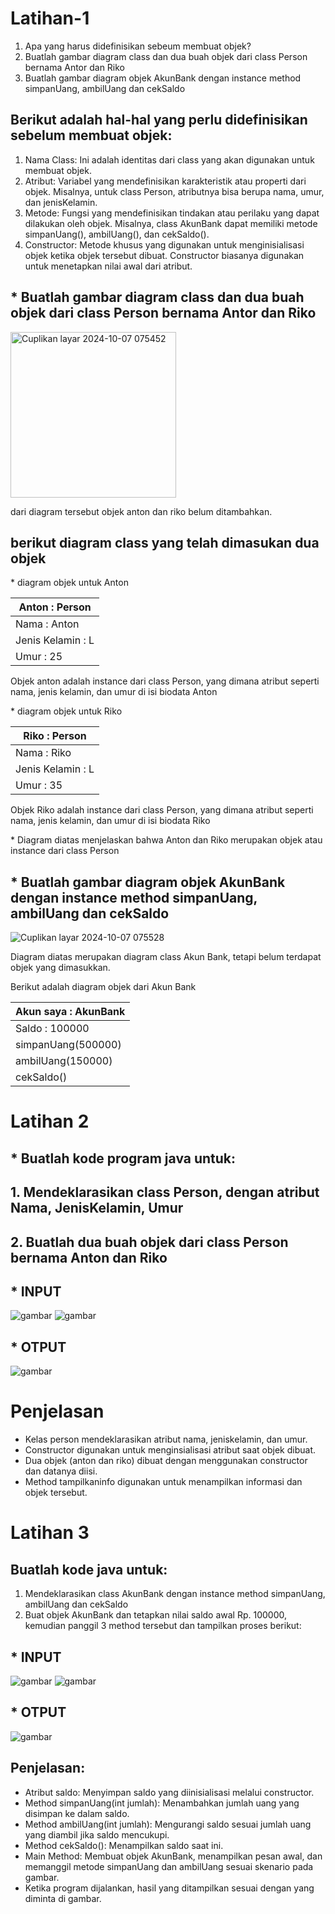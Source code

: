 # Latihan-1
 1. Apa yang harus didefinisikan sebeum membuat objek?
 2. Buatlah gambar diagram class dan dua buah objek dari class Person bernama Antor dan Riko
 3. Buatlah gambar diagram objek AkunBank dengan instance method simpanUang, ambilUang dan cekSaldo

## Berikut adalah hal-hal yang perlu didefinisikan sebelum membuat objek:

1. Nama Class: Ini adalah identitas dari class yang akan digunakan untuk membuat objek.
2. Atribut: Variabel yang mendefinisikan karakteristik atau properti dari objek. Misalnya, untuk class Person, atributnya bisa berupa nama, umur, dan jenisKelamin.
3. Metode: Fungsi yang mendefinisikan tindakan atau perilaku yang dapat dilakukan oleh objek. Misalnya, class AkunBank dapat memiliki metode simpanUang(), ambilUang(), dan cekSaldo().
4. Constructor: Metode khusus yang digunakan untuk menginisialisasi objek ketika objek tersebut dibuat. Constructor biasanya digunakan untuk menetapkan nilai awal dari atribut.

## * Buatlah gambar diagram class dan dua buah objek dari class Person bernama Antor dan Riko
<img width="265" alt="Cuplikan layar 2024-10-07 075452" src="https://github.com/user-attachments/assets/0a112b75-075f-4160-a705-837da23ccaf1">
<p>dari diagram tersebut objek anton dan riko belum ditambahkan. </p>

## berikut diagram class yang telah dimasukan dua objek
<p>* diagram objek untuk Anton</p>

| Anton : Person |
|----------------|
| Nama : Anton   |
| Jenis Kelamin : L |
| Umur : 25      |
<p>Objek  anton adalah instance dari class Person, yang dimana atribut seperti nama, jenis kelamin, dan umur di isi biodata Anton </p>

<p> * diagram objek untuk Riko</p>

| Riko : Person |
| --------------|
| Nama : Riko   |
| Jenis Kelamin : L |
| Umur : 35     |
<p>Objek Riko adalah instance dari class Person, yang dimana atribut seperti nama, jenis kelamin, dan umur di isi biodata Riko</p>
<p> * Diagram diatas menjelaskan bahwa Anton dan Riko merupakan objek atau instance dari class Person </p>

## * Buatlah gambar diagram objek AkunBank dengan instance method simpanUang, ambilUang dan cekSaldo
![Cuplikan layar 2024-10-07 075528](https://github.com/user-attachments/assets/227f8c43-4c8f-42a2-b052-333d7891f925)
<p>Diagram diatas merupakan diagram class Akun Bank, tetapi belum terdapat objek yang dimasukkan.</p>
<p>Berikut adalah diagram objek dari Akun Bank</p>

| Akun saya : AkunBank |
| ---------------------|
| Saldo : 100000       |
| simpanUang(500000)   |
| ambilUang(150000)    |
| cekSaldo()           |

# Latihan 2
 ## * Buatlah kode program java untuk:
## 1. Mendeklarasikan class Person, dengan atribut Nama, JenisKelamin, Umur
## 2. Buatlah dua buah objek dari class Person bernama Anton dan Riko

## * INPUT
![gambar](ss1.png)
![gambar](ss2.png)

## * OTPUT
![gambar](ss3.png)

# Penjelasan
- Kelas person mendeklarasikan atribut nama, jeniskelamin, dan umur.
- Constructor digunakan untuk menginsialisasi atribut saat objek dibuat.
- Dua objek (anton dan riko) dibuat dengan menggunakan constructor dan datanya diisi.
- Method tampilkaninfo digunakan untuk menampilkan informasi dan objek tersebut.
    
# Latihan 3
## Buatlah kode java untuk: 
1. Mendeklarasikan class AkunBank dengan instance method simpanUang, ambilUang dan cekSaldo
2. Buat objek AkunBank dan tetapkan nilai saldo awal Rp. 100000, kemudian panggil 3 method tersebut dan tampilkan proses berikut:

## * INPUT
![gambar](ss4.png)
![gambar](ss5.png)

## * OTPUT
![gambar](ss6.png)

## Penjelasan:
- Atribut saldo: Menyimpan saldo yang diinisialisasi melalui constructor.
- Method simpanUang(int jumlah): Menambahkan jumlah uang yang disimpan ke dalam saldo.
- Method ambilUang(int jumlah): Mengurangi saldo sesuai jumlah uang yang diambil jika saldo mencukupi.
- Method cekSaldo(): Menampilkan saldo saat ini.
- Main Method: Membuat objek AkunBank, menampilkan pesan awal, dan memanggil metode simpanUang dan ambilUang sesuai skenario pada gambar.
- Ketika program dijalankan, hasil yang ditampilkan sesuai dengan yang diminta di gambar.


    





